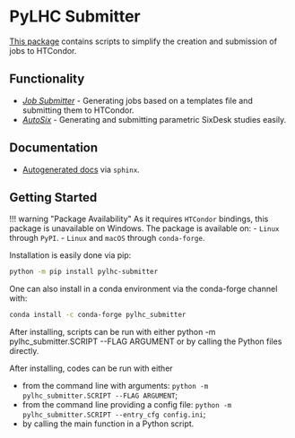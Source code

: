 # PyLHC Submitter

[This package][repo] contains scripts to simplify the creation and submission of jobs to HTCondor.

## Functionality

- [*Job Submitter*](job_submitter.md) - Generating jobs based on a templates file and submitting them to HTCondor.
- [*AutoSix*](autosix.md) - Generating and submitting parametric SixDesk studies easily.

## Documentation

- [Autogenerated docs][documentation] via `sphinx`.

## Getting Started

!!! warning "Package Availability"
    As it requires `HTCondor` bindings, this package is unavailable on Windows.
    The package is available on:
      - `Linux` through `PyPI`.
      - `Linux` and `macOS` through `conda-forge`.

Installation is easily done via pip:

```bash
python -m pip install pylhc-submitter
```

One can also install in a conda environment via the conda-forge channel with:

```bash
conda install -c conda-forge pylhc_submitter
```

After installing, scripts can be run with either python -m pylhc_submitter.SCRIPT --FLAG ARGUMENT or by calling the Python files directly.

After installing, codes can be run with either

- from the command line with arguments: `python -m pylhc_submitter.SCRIPT --FLAG ARGUMENT`;
- from the command line providing a config file: `python -m pylhc_submitter.SCRIPT --entry_cfg config.ini`;
- by calling the main function in a Python script.

[repo]: https://github.com/pylhc/submitter
[documentation]: https://pylhc.github.io/submitter/
